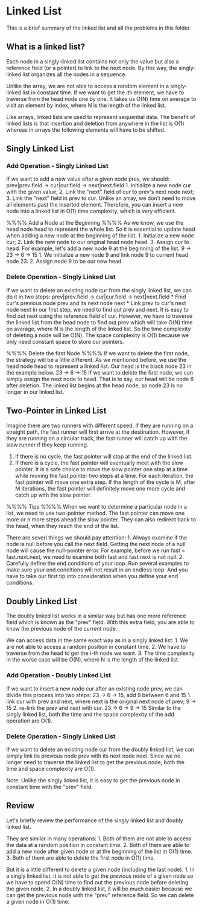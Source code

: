 # Linked List
This is a brief summary of the linked list and all the problems in this folder.

## What is a linked list?

Each node in a singly-linked list contains not only the value but also a reference field (or a pointer) to link to the next node. 
By this way, the singly-linked list organizes all the nodes in a sequence.

Unlike the array, we are not able to access a random element in a singly-linked list in constant time. 
If we want to get the ith element, we have to traverse from the head node one by one. 
It takes us O(N) time on average to visit an element by index, where N is the length of the linked list.

Like arrays, linked lists are used to represent sequential data. 
The benefit of linked lists is that insertion and deletion from anywhere in the list is O(1) 
whereas in arrays the following elements will have to be shifted.


## Singly Linked List 
### Add Operation - Singly Linked List
If we want to add a new value after a given node prev, we should: 
prev|prev.field  ->  cur|cur.field  ->  next|next.field
    1. Initialize a new node cur with the given value;
    2. Link the "next" field of cur to prev's next node next;
    3. Link the "next" field in prev to cur.
Unlike an array, we don’t need to move all elements past the inserted element. 
Therefore, you can insert a new node into a linked list in O(1) time complexity, which is very efficient.

%%%% Add a Node at the Beginning %%%%
As we know, we use the head node head to represent the whole list.
So it is essential to update head when adding a new node at the beginning of the list.
    1. Initialize a new node cur;
    2. Link the new node to our original head node head.
    3. Assign cur to head.
For example, let's add a new node 9 at the beginning of the list.
9  ->  23  ->  6  ->  15
    1. We initialize a new node 9 and link node 9 to current head node 23.
    2. Assign node 9 to be our new head


### Delete Operation - Singly Linked List
If we want to delete an existing node cur from the singly linked list, we can do it in two steps:
prev|prev.field  ->  cur|cur.field  ->  next|next.field
    * Find cur's previous node prev and its next node next
    * Link prev to cur's next node next
In our first step, we need to find out prev and next. It is easy to find out next using the reference field of cur. 
However, we have to traverse the linked list from the head node to find out prev which will take O(N) time on average, 
where N is the length of the linked list. So the time complexity of deleting a node will be O(N).
The space complexity is O(1) because we only need constant space to store our pointers.


%%%% Delete the first Node %%%%
If we want to delete the first node, the strategy will be a little different.
As we mentioned before, we use the head node head to represent a linked list. Our head is the black node 23 in the example below.
23  ->  6  ->  15
If we want to delete the first node, we can simply assign the next node to head. That is to say, our head will be node 6 after deletion.
The linked list begins at the head node, so node 23 is no longer in our linked list.


## Two-Pointer in Linked List
Imagine there are two runners with different speed. If they are running on a straight path, the fast runner will first arrive at the destination. 
However, if they are running on a circular track, the fast runner will catch up with the slow runner if they keep running.
  1. If there is no cycle, the fast pointer will stop at the end of the linked list.
  2. If there is a cycle, the fast pointer will eventually meet with the slow pointer.
It is a safe choice to move the slow pointer one step at a time while moving the fast pointer two steps at a time. 
For each iteration, the fast pointer will move one extra step. 
If the length of the cycle is M, after M iterations, the fast pointer will definitely move one more cycle and catch up with the slow pointer.

%%%% Tips %%%%
When we want to determine a particular node in a list, we need to use two-pointer method.
The fast pointer can move one more or n more steps ahead the slow pointer.
They can also redirect back to the head, when they reach the end of the list.

There are severl things we should pay attention:
    1. Always examine if the node is null before you call the next field.
        Getting the next node of a null node will cause the null-pointer error. 
        For example, before we run fast = fast.next.next, we need to examine both fast and fast.next is not null.
    2. Carefully define the end conditions of your loop.
        Run several examples to make sure your end conditions will not result in an endless loop. 
        And you have to take our first tip into consideration when you define your end conditions.


## Doubly Linked List
The doubly linked list works in a similar way but has one more reference field which is known as the "prev" field. 
With this extra field, you are able to know the previous node of the current node.

We can access data in the same exact way as in a singly linked list:
    1. We are not able to access a random position in constant time.
    2. We have to traverse from the head to get the i-th node we want.
    3. The time complexity in the worse case will be O(N), where N is the length of the linked list.


### Add Operation - Doubly Linked List
If we want to insert a new node cur after an existing node prev, we can divide this process into two steps:
23  ->  6  ->  15,   add 9 between 6 and 15
    1. link cur with prev and next, where next is the original next node of prev;
        9  ->  15
    2. re-link the prev and next with cur.
        23  ->  6  ->  9  ->  15
Similar to the singly linked list, both the time and the space complexity of the add operation are O(1).


### Delete Operation - Singly Linked List
If we want to delete an existing node cur from the doubly linked list, 
we can simply link its previous node prev with its next node next.
Since we no longer need to traverse the linked list to get the previous node, 
both the time and space complexity are O(1).

Note: Unlike the singly linked list, it is easy to get the previous node in constant time with the "prev" field.



## Review
Let's briefly review the performance of the singly linked list and doubly linked list.

They are similar in many operations:
    1. Both of them are not able to access the data at a random position in constant time.
    2. Both of them are able to add a new node after given node or at the beginning of the list in O(1) time.
    3. Both of them are able to delete the first node in O(1) time.

But it is a little different to delete a given node (including the last node).
    1. In a singly linked list, it is not able to get the previous node of a given node 
       so we have to spend O(N) time to find out the previous node before deleting the given node.
    2. In a doubly linked list, it will be much easier because we can get the previous node with 
       the "prev" reference field. So we can delete a given node in O(1) time.





